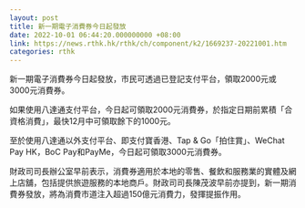 ```yaml
---
layout: post
title: 新一期電子消費券今日起發放
date: 2022-10-01 06:44:20.000000000 +08:00
link: https://news.rthk.hk/rthk/ch/component/k2/1669237-20221001.htm
categories: rthk
---
```


新一期電子消費券今日起發放，市民可透過已登記支付平台，領取2000元或3000元消費券。

如果使用八達通支付平台，今日起可領取2000元消費券，於指定日期前累積「合資格消費」，最快12月中可領取餘下的1000元。

至於使用八達通以外支付平台、即支付寶香港、Tap & Go「拍住賞」、WeChat Pay HK，BoC Pay和PayMe，今日起可領取3000元消費券。

財政司司長辦公室早前表示，消費券適用於本地的零售、餐飲和服務業的實體及網上店舖，包括提供旅遊服務的本地商戶。財政司司長陳茂波早前亦提到，新一期消費券發放，將為消費市道注入超過150億元消費力，發揮提振作用。
